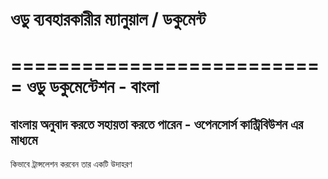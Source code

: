 # ওডু ব্যবহারকারীর ম্যানুয়াল / ডকুমেন্ট

===========================
ওডু ডকুমেন্টেশন - বাংলা
===========================

## বাংলায় অনুবাদ করতে সহায়তা করতে পারেন - ওপেনসোর্স কান্ট্রিবিউশন এর মাধ্যমে 

কিভাবে ট্রান্সলেশন করবেন তার একটি উদাহরণ 

